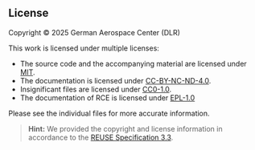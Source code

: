 ## License

Copyright © 2025 German Aerospace Center (DLR)

This work is licensed under multiple licenses:
- The source code and the accompanying material are licensed under [MIT](LICENSES/MIT.txt).
- The documentation is licensed under [CC-BY-NC-ND-4.0](LICENSES/CC-BY-NC-ND-4.0.txt).
- Insignificant files are licensed under [CC0-1.0](LICENSES/CC0-1.0.txt).
- The documentation of RCE is licensed under [EPL-1.0](LICENSES/EPL-1.0.txt)

Please see the individual files for more accurate information.

> **Hint:** We provided the copyright and license information in accordance to the [REUSE Specification 3.3](https://reuse.software/spec/).

